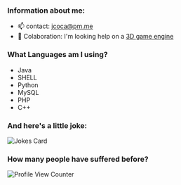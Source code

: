 <!--
### Hi there 👋
**JCOCA-Tech/JCOCA-Tech** is a ✨ _special_ ✨ repository because its `README.md` (this file) appears on your GitHub profile.
Here are some ideas to get you started:
-->

### Information about me: <br>
- 📫 contact: [jcoca@pm.me](mailto:jcoca@pm.me)
- 👯 Colaboration: I'm looking help on a [3D game engine](https://en.wikipedia.org/wiki/Game_engine)

### What Languages am I using?<br>
- Java
- SHELL
- Python
- MySQL
- PHP
- C++<br>

### And here's a little joke:<br>

![Jokes Card](https://readme-jokes.vercel.app/api)

### How many people have suffered before? <br>

![Profile View Counter](https://komarev.com/ghpvc/?username=JCOCA-Tech)
<br>

